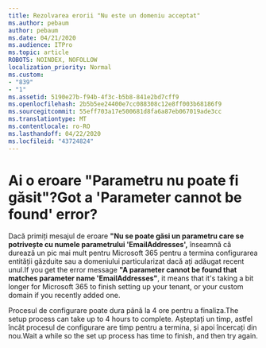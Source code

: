 ```yaml
---
title: Rezolvarea erorii "Nu este un domeniu acceptat"
ms.author: pebaum
author: pebaum
ms.date: 04/21/2020
ms.audience: ITPro
ms.topic: article
ROBOTS: NOINDEX, NOFOLLOW
localization_priority: Normal
ms.custom:
- "839"
- "1"
ms.assetid: 5190e27b-f94b-4f3c-b5b8-841e2bd7cff9
ms.openlocfilehash: 2b5b5ee24400e7cc088308c12e8ff003b68186f9
ms.sourcegitcommit: 55eff703a17e500681d8fa6a87eb067019ade3cc
ms.translationtype: MT
ms.contentlocale: ro-RO
ms.lasthandoff: 04/22/2020
ms.locfileid: "43724824"
---
```

# <a name="got-a-parameter-cannot-be-found-error"></a><span data-ttu-id="97a3a-102">Ai o eroare "Parametru nu poate fi găsit"?</span><span class="sxs-lookup"><span data-stu-id="97a3a-102">Got a 'Parameter cannot be found' error?</span></span>

<span data-ttu-id="97a3a-103">Dacă primiți mesajul de eroare **"Nu se poate găsi un parametru care se potrivește cu numele parametrului 'EmailAddresses',** înseamnă că durează un pic mai mult pentru Microsoft 365 pentru a termina configurarea entității găzduite sau a domeniului particularizat dacă ați adăugat recent unul.</span><span class="sxs-lookup"><span data-stu-id="97a3a-103">If you get the error message **"A parameter cannot be found that matches parameter name 'EmailAddresses"**, it means that it's taking a bit longer for Microsoft 365 to finish setting up your tenant, or your custom domain if you recently added one.</span></span>
  
<span data-ttu-id="97a3a-104">Procesul de configurare poate dura până la 4 ore pentru a finaliza.</span><span class="sxs-lookup"><span data-stu-id="97a3a-104">The setup process can take up to 4 hours to complete.</span></span> <span data-ttu-id="97a3a-105">Așteptați un timp, astfel încât procesul de configurare are timp pentru a termina, și apoi încercați din nou.</span><span class="sxs-lookup"><span data-stu-id="97a3a-105">Wait a while so the set up process has time to finish, and then try again.</span></span>
  